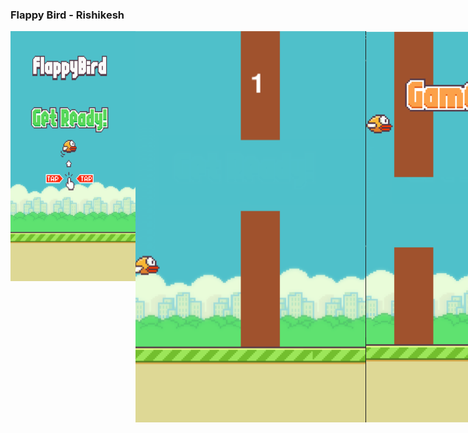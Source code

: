 ### Flappy Bird - Rishikesh
<div style="display:flex;">
<img src="https://github.com/Rishikesh0-7/Flappy-Bird-2.0/blob/main/screenshots/welcome.png" width="200" height="400" />
<img src="https://github.com/Rishikesh0-7/Flappy-Bird-2.0/blob/main/screenshots/img2.png"/>
<img src="https://github.com/Rishikesh0-7/Flappy-Bird-2.0/blob/main/screenshots/game.png")/>
</div>
